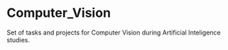 # Computer_Vision
Set of tasks and projects for Computer Vision during Artificial Inteligence studies.
